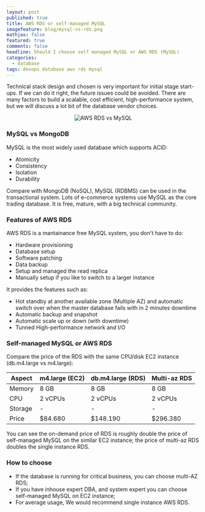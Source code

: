```yaml
---
layout: post
published: true
title: AWS RDS or self-managed MySQL
imagefeature: blog/mysql-vs-rds.png
mathjax: false
featured: true
comments: false
headline: Should I choose self managed MySQL or AWS RDS (MySQL)
categories: 
  - database
tags: devops database aws rds mysql
---
```


Technical stack design and chosen is very important for initial stage start-ups. If we can do it right, the future issues could be avoided. There are many factors to build a scalable, cost efficient, high-performance system, but we will discuss a lot bit of the database vendor choices.

<p style="text-align: center;"><img src="https://www.devopszen.com/images/blog/mysql-vs-rds.png" alt="AWS RDS vs MySQL"/></p>

### MySQL vs MongoDB

MySQL is the most widely used database which supports ACID:

* Atomicity
* Consistency
* Isolation
* Durability

Compare with MongoDB (NoSQL), MySQL (RDBMS) can be used in the transactional system. Lots of e-commerce systems use MySQL as the core trading database. It is free, mature, with a big technical community.

### Features of AWS RDS

AWS RDS is a mantainance free MySQL system, you don't have to do:

* Hardware provisioning
* Database setup
* Software patching
* Data backup
* Setup and managed the read replica
* Manually setup if you like to switch to a larger instance

It provides the features such as:

* Hot standby at another available zone (Multiple AZ) and automatic switch over when the master database fails with in 2 minutes downtime
* Automatic backup and snapshot
* Automatic scale up or down (with downtime)
* Tunned High-performance network and I/O 

### Self-managed MySQL or AWS RDS

Compare the price of the RDS with the same CPU/disk EC2 instance (db.m4.large vs m4.large):

Aspect          | m4.large (EC2)| db.m4.large (RDS)| Multi-az RDS    |
--------------- | ------------- | ---------------- | --------------- |
Memory          | 8 GB          | 8 GB             | 8 GB            |
CPU             | 2 vCPUs       | 2 vCPUs          | 2 vCPUs         |
Storage         | -             | -                | -               |
Price           | $84.680       | $148.190         | $296.380        |

You can see the on-demand price of RDS is roughly double the price of self-managed MySQL on the similar EC2 instance; the price of multi-az RDS doubles the single instance RDS.

### How to choose

* If the database is running for critical business, you can choose multi-AZ RDS;
* If you have inhouse expert DBA, and system expert you can choose self-managed MySQL on EC2 instance;
* For average usage, We would recommend single instance AWS RDS.
